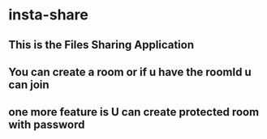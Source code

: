 # insta-share
## This is the Files Sharing Application
## You can create a room or if u have the roomId u can join
## one more feature is U can create protected room with password
